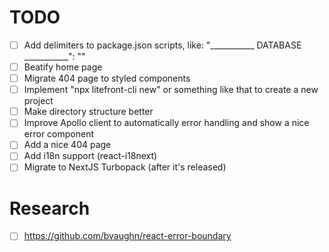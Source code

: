 # TODO

- [ ] Add delimiters to package.json scripts, like: "___________ DATABASE ___________": ""
- [ ] Beatify home page
- [ ] Migrate 404 page to styled components
- [ ] Implement "npx litefront-cli new" or something like that to create a new project
- [ ] Make directory structure better
- [ ] Improve Apollo client to automatically error handling and show a nice error component
- [ ] Add a nice 404 page
- [ ] Add i18n support (react-i18next)
- [ ] Migrate to NextJS Turbopack (after it's released)

# Research
- [ ] https://github.com/bvaughn/react-error-boundary
